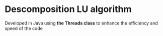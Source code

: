 # Descomposition LU algorithm
Developed in Java using **the Threads class** to enhance the efficiency and speed of the code
